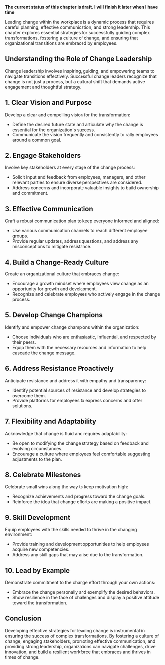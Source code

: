 **The current status of this chapter is draft. I will finish it later when I have time**

Leading change within the workplace is a dynamic process that requires careful planning, effective communication, and strong leadership. This chapter explores essential strategies for successfully guiding complex transformations, fostering a culture of change, and ensuring that organizational transitions are embraced by employees.

**Understanding the Role of Change Leadership**
-----------------------------------------------

Change leadership involves inspiring, guiding, and empowering teams to navigate transitions effectively. Successful change leaders recognize that change is not just a process, but a cultural shift that demands active engagement and thoughtful strategy.

**1. Clear Vision and Purpose**
-------------------------------

Develop a clear and compelling vision for the transformation:

* Define the desired future state and articulate why the change is essential for the organization's success.
* Communicate the vision frequently and consistently to rally employees around a common goal.

**2. Engage Stakeholders**
--------------------------

Involve key stakeholders at every stage of the change process:

* Solicit input and feedback from employees, managers, and other relevant parties to ensure diverse perspectives are considered.
* Address concerns and incorporate valuable insights to build ownership and commitment.

**3. Effective Communication**
------------------------------

Craft a robust communication plan to keep everyone informed and aligned:

* Use various communication channels to reach different employee groups.
* Provide regular updates, address questions, and address any misconceptions to mitigate resistance.

**4. Build a Change-Ready Culture**
-----------------------------------

Create an organizational culture that embraces change:

* Encourage a growth mindset where employees view change as an opportunity for growth and development.
* Recognize and celebrate employees who actively engage in the change process.

**5. Develop Change Champions**
-------------------------------

Identify and empower change champions within the organization:

* Choose individuals who are enthusiastic, influential, and respected by their peers.
* Equip them with the necessary resources and information to help cascade the change message.

**6. Address Resistance Proactively**
-------------------------------------

Anticipate resistance and address it with empathy and transparency:

* Identify potential sources of resistance and develop strategies to overcome them.
* Provide platforms for employees to express concerns and offer solutions.

**7. Flexibility and Adaptability**
-----------------------------------

Acknowledge that change is fluid and requires adaptability:

* Be open to modifying the change strategy based on feedback and evolving circumstances.
* Encourage a culture where employees feel comfortable suggesting adjustments to the plan.

**8. Celebrate Milestones**
---------------------------

Celebrate small wins along the way to keep motivation high:

* Recognize achievements and progress toward the change goals.
* Reinforce the idea that change efforts are making a positive impact.

**9. Skill Development**
------------------------

Equip employees with the skills needed to thrive in the changing environment:

* Provide training and development opportunities to help employees acquire new competencies.
* Address any skill gaps that may arise due to the transformation.

**10. Lead by Example**
-----------------------

Demonstrate commitment to the change effort through your own actions:

* Embrace the change personally and exemplify the desired behaviors.
* Show resilience in the face of challenges and display a positive attitude toward the transformation.

**Conclusion**
--------------

Developing effective strategies for leading change is instrumental in ensuring the success of complex transformations. By fostering a culture of change, engaging stakeholders, promoting effective communication, and providing strong leadership, organizations can navigate challenges, drive innovation, and build a resilient workforce that embraces and thrives in times of change.

